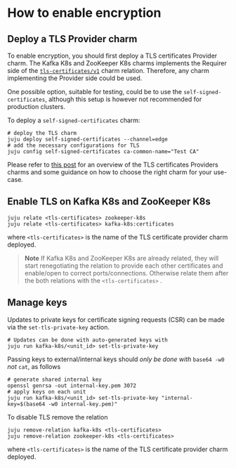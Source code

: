 # How to enable encryption

## Deploy a TLS Provider charm

To enable encryption, you should first deploy a TLS certificates Provider charm. The Kafka K8s and ZooKeeper K8s charms implements the Requirer side of the [`tls-certificates/v1`](https://github.com/canonical/charm-relation-interfaces/blob/main/interfaces/tls_certificates/v1/README.md) charm relation. 
Therefore, any charm implementing the Provider side could be used. 

One possible option, suitable for testing, could be to use the `self-signed-certificates`, although this setup is however not recommended for production clusters. 

To deploy a `self-signed-certificates` charm:

```shell
# deploy the TLS charm
juju deploy self-signed-certificates --channel=edge
# add the necessary configurations for TLS
juju config self-signed-certificates ca-common-name="Test CA"
```

Please refer to [this post](https://charmhub.io/topics/security-with-x-509-certificates) for an overview of the TLS certificates Providers charms and some guidance on how to choose the right charm for your use-case. 

## Enable TLS on Kafka K8s and ZooKeeper K8s

```
juju relate <tls-certificates> zookeeper-k8s
juju relate <tls-certificates> kafka-k8s:certificates
```

where `<tls-certificates>` is the name of the TLS certificate provider charm deployed.

> **Note** If Kafka K8s and ZooKeeper K8s are already related, they will start renegotiating the relation to provide each other certificates and enable/open to correct ports/connections. Otherwise relate them after the both relations with the `<tls-certificates>` .

## Manage keys

Updates to private keys for certificate signing requests (CSR) can be made via the `set-tls-private-key` action.
```shell
# Updates can be done with auto-generated keys with
juju run kafka-k8s/<unit_id> set-tls-private-key
```

Passing keys to external/internal keys should *only be done with* `base64 -w0` *not* `cat`, as follows
```shell
# generate shared internal key
openssl genrsa -out internal-key.pem 3072
# apply keys on each unit
juju run kafka-k8s/<unit_id> set-tls-private-key "internal-key=$(base64 -w0 internal-key.pem)"
```

To disable TLS remove the relation
```shell
juju remove-relation kafka-k8s <tls-certificates>
juju remove-relation zookeeper-k8s <tls-certificates>
```

where `<tls-certificates>` is the name of the TLS certificate provider charm deployed.